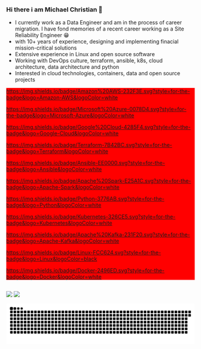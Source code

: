 ### Hi there i am Michael Christian 👋

- I currently work as a Data Engineer and am in the process of career migration. I have fond memories of a recent career working as a Site Reliability Engineer 😁
- with 10+ years of experience, designing and implementing finacial mission-critical solutions
- Extensive experience in Linux and open source software
- Working with DevOps culture, terraform, ansible, k8s, cloud architecture, data architecture and python
- Interested in cloud technologies, containers, data and open source projects
<!--  <div>
  <a href="https://github.com/mchristian279">
  <img height="180em" src="https://github-readme-stats.vercel.app/api?username=mchristian279&show_icons=true&theme=light&include_all_commits=true&count_private=true"/>
  <img height="180em" src="https://github-readme-stats.vercel.app/api/top-langs/?username=mchristian279&layout=compact&langs_count=7&theme=light"/>
</div> -->
<div style="background-color:red;" style="display: inline_block" color="white">

https://img.shields.io/badge/Amazon%20AWS-232F3E.svg?style=for-the-badge&logo=Amazon-AWS&logoColor=white

https://img.shields.io/badge/Microsoft%20Azure-0078D4.svg?style=for-the-badge&logo=Microsoft-Azure&logoColor=white

https://img.shields.io/badge/Google%20Cloud-4285F4.svg?style=for-the-badge&logo=Google-Cloud&logoColor=white

https://img.shields.io/badge/Terraform-7B42BC.svg?style=for-the-badge&logo=Terraform&logoColor=white

https://img.shields.io/badge/Ansible-EE0000.svg?style=for-the-badge&logo=Ansible&logoColor=white

https://img.shields.io/badge/Apache%20Spark-E25A1C.svg?style=for-the-badge&logo=Apache-Spark&logoColor=white

https://img.shields.io/badge/Python-3776AB.svg?style=for-the-badge&logo=Python&logoColor=white

https://img.shields.io/badge/Kubernetes-326CE5.svg?style=for-the-badge&logo=Kubernetes&logoColor=white

https://img.shields.io/badge/Apache%20Kafka-231F20.svg?style=for-the-badge&logo=Apache-Kafka&logoColor=white

https://img.shields.io/badge/Linux-FCC624.svg?style=for-the-badge&logo=Linux&logoColor=black

https://img.shields.io/badge/Docker-2496ED.svg?style=for-the-badge&logo=Docker&logoColor=white

</div>
 
 ##
 
  <div> 
  <a href="https://instagram.com/michael_christianr" target="_blank"><img src="https://img.shields.io/badge/-Instagram-%23E4405F?style=for-the-badge&logo=instagram&logoColor=white" target="_blank"></a>
  <a href="https://www.linkedin.com/in/michael-reis-ba9b1441/" target="_blank"><img src="https://img.shields.io/badge/-LinkedIn-%230077B5?style=for-the-badge&logo=linkedin&logoColor=white" target="_blank"></a> 
 
![Snake animation](https://github.com/mchristian279/mchristian279/blob/output/github-contribution-grid-snake.svg)
 
</div>
  
  
